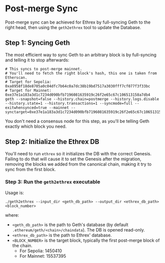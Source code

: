 # Post-merge Sync

Post-merge sync can be achieved for Ethrex by full-syncing Geth to the right head, then using the `geth2ethrex` tool to update the Database.

## Step 1: Syncing Geth

The most efficient way to sync Geth to an arbitrary block is by full-syncing and telling it to stop afterwards:

```shell
# This syncs to post-merge mainnet.
# You'll need to fetch the right block's hash, this one is taken from Etherscan.
# Target for Sepolia: 0xa8958f18de8705a0c04dfc7b64c0a7dc38b19bd7517a3030fff7cf077f3f33bc
# Target for Mainnet: 0xe37e1a183a3d1c7234d090bfb7196081635919c26f2e65c67c106513158a7db4
geth --snapshot=false --history.chain=postmerge --history.logs.disable --history.state=1 --history.transactions=1 --syncmode=full --exitwhensynced=true --mainnet --synctarget=0xe37e1a183a3d1c7234d090bfb7196081635919c26f2e65c67c106513158a7db4
```

You don't need a consensus node for this step, as you'll be telling Geth exactly which block you need.

## Step 2: Initialize the Ethrex DB

You'll need to run `ethrex` so it initializes the DB with the correct Genesis. Failing to do that will cause it to set the Genesis after the migration, removing the blocks we added from the canonical chain, making it try to sync from the first block.

### Step 3: Run the `geth2ethrex` executable

Usage is:
```shell
./geth2ethrex --input_dir <geth_db_path> --output_dir <ethrex_db_path> <block_number>
```
where:
* `<geth_db_path>` is the path to Geth's database (by default `.ethereum/geth/<chain>/chaindata`). The DB is opened read-only.
* `<ethrex_db_path>` is the path to Ethrex' database.
* `<BLOCK_NUMBER>` is the target block, typically the first post-merge block of the chain.
  * For Sepolia: 1450410
  * For Mainnet: 15537395
